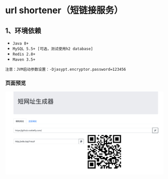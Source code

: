 # url shortener（短链接服务）

## 1、环境依赖

- `Java 8+`
- `MySQL 5.5+ [可选，测试使用h2 database]`
- `Redis 2.8+`
- `Maven 3.5+`

`注意：JVM启动参数设置：-Djasypt.encryptor.password=123456`

### 页面预览
![demo](snapshot.png)
